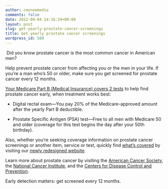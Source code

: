 ```yaml
---
author: cmsnewmedia
comments: false
date: 2012-09-04 14:16:19+00:00
layout: post
slug: get-yearly-prostate-cancer-screenings
title: Get yearly prostate cancer screenings
wordpress_id: 589
---
```


 Did you know prostate cancer is the most common cancer in American men?

Help prevent prostate cancer from affecting you or the men in your life. If you’re a man who’s 50 or older, make sure you get screened for prostate cancer every 12 months. 

[Your Medicare Part B (Medical Insurance) covers 2 tests](http://www.medicare.gov/coverage/prostate-cancer-screenings.html) to help find prostate cancer early, when treatment works best:



	
  * Digital rectal exam—You pay 20% of the Medicare-approved amount after the yearly Part B deductible.

	
  * Prostate Specific Antigen (PSA) test—Free to all men with Medicare 50 and older (coverage for this test begins the day after your 50th birthday).


Also, whether you’re seeking coverage information on prostate cancer screenings or another item, service or test, quickly find [what’s covered](http://www.medicare.gov/coverage/your-medicare-coverage.html) by visiting our [newly redesigned website](http://www.medicare.gov/).

Learn more about prostate cancer by visiting the [American Cancer Society](http://www.cancer.org/cancer/prostatecancer/index), the [National Cancer Institute](http://www.cancer.gov/cancertopics/types/prostate), and the [Centers for Disease Control and Prevention](http://www.cdc.gov/cancer/prostate/index.htm).

Early detection matters: get screened every 12 months.
